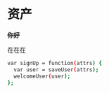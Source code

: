# 资产

~~**你好**~~

在在在

```bash
var signUp = function(attrs) {
  var user = saveUser(attrs);
  welcomeUser(user);
};
```



